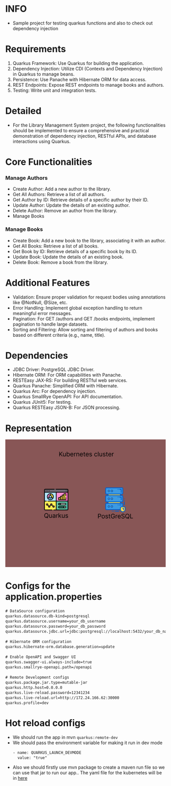 # INFO
- Sample project for testing quarkus functions and also to check out dependency injection
# Requirements 
1. Quarkus Framework: Use Quarkus for building the application.
2. Dependency Injection: Utilize CDI (Contexts and Dependency Injection) in Quarkus to manage beans.
3. Persistence: Use Panache with Hibernate ORM for data access.
4. REST Endpoints: Expose REST endpoints to manage books and authors.
5. Testing: Write unit and integration tests.
# Detailed
- For the Library Management System project, the following functionalities should be implemented to ensure a comprehensive and practical demonstration of dependency injection, RESTful APIs, and database interactions using Quarkus.
# Core Functionalities 
### Manage Authors
- Create Author: Add a new author to the library.
- Get All Authors: Retrieve a list of all authors.
- Get Author by ID: Retrieve details of a specific author by their ID.
- Update Author: Update the details of an existing author.
- Delete Author: Remove an author from the library.
- Manage Books
### Manage Books
- Create Book: Add a new book to the library, associating it with an author.
- Get All Books: Retrieve a list of all books.
- Get Book by ID: Retrieve details of a specific book by its ID.
- Update Book: Update the details of an existing book.
- Delete Book: Remove a book from the library.
# Additional Features
- Validation: Ensure proper validation for request bodies using annotations like @NotNull, @Size, etc.
- Error Handling: Implement global exception handling to return meaningful error messages.
- Pagination: For GET /authors and GET /books endpoints, implement pagination to handle large datasets.
- Sorting and Filtering: Allow sorting and filtering of authors and books based on different criteria (e.g., name, title).
# Dependencies
- JDBC Driver: PostgreSQL JDBC Driver.
- Hibernate ORM: For ORM capabilities with Panache.
- RESTEasy JAX-RS: For building RESTful web services.
- Quarkus Panache: Simplified ORM with Hibernate.
- Quarkus Arc: For dependency injection.
- Quarkus SmallRye OpenAPI: For API documentation.
- Quarkus JUnit5: For testing.
- Quarkus RESTEasy JSON-B: For JSON processing.
# Representation
![Kubernetes representation](./assets/Kubernetes-cluster.png)
# Configs for the application.properties
```
# DataSource configuration
quarkus.datasource.db-kind=postgresql
quarkus.datasource.username=your_db_username
quarkus.datasource.password=your_db_password
quarkus.datasource.jdbc.url=jdbc:postgresql://localhost:5432/your_db_name

# Hibernate ORM configuration
quarkus.hibernate-orm.database.generation=update

# Enable OpenAPI and Swagger UI
quarkus.swagger-ui.always-include=true
quarkus.smallrye-openapi.path=/openapi

# Remote Development configs
quarkus.package.jar.type=mutable-jar
quarkus.http.host=0.0.0.0
quarkus.live-reload.password=12341234
quarkus.live-reload.url=http://172.24.166.62:30000
quarkus.profile=dev
```
# Hot reload configs
- We should run the app in mvn `quarkus:remote-dev`
- We should pass the environment variable for making it run in dev mode
  ```
  - name: QUARKUS_LAUNCH_DEVMODE 
    value: "true"
  ```
- Also we should firstly use mvn package to create a maven run file so we can use that jar to run our app.. The yaml file for the kubernetes will be in [here](./kubernetes-config/)